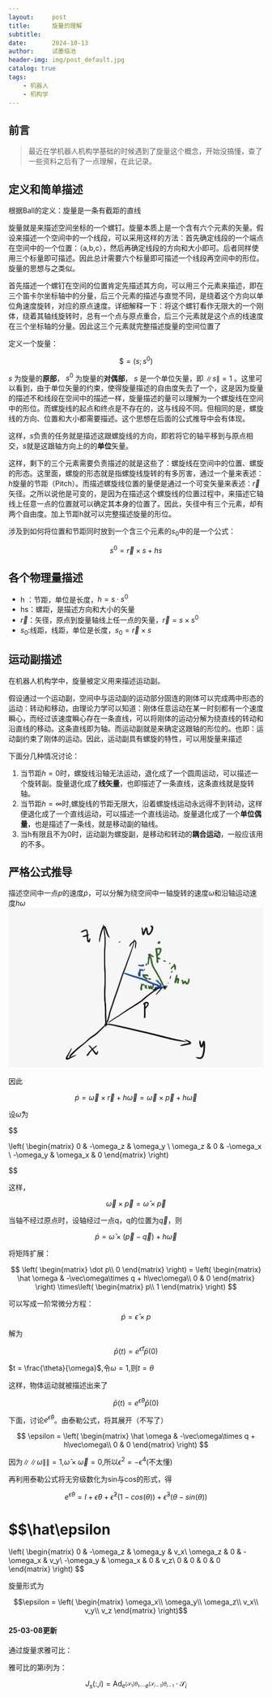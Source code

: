 ```yaml
---
layout:     post
title:      旋量的理解
subtitle:   
date:       2024-10-13
author:     试墨临池
header-img: img/post_default.jpg
catalog: true
tags:
    - 机器人
    - 机构学
---
```


## 前言
> 最近在学机器人机构学基础的时候遇到了旋量这个概念，开始没搞懂，查了一些资料之后有了一点理解，在此记录。

## 定义和简单描述

根据Ball的定义：旋量是一条有截距的直线

旋量就是来描述空间坐标的一个螺钉。旋量本质上是一个含有六个元素的矢量。假设来描述一个空间中的一个线段，可以采用这样的方法：首先确定线段的一个端点在空间中的一个位置：（a,b,c），然后再确定线段的方向和大小即可。后者同样使用三个标量即可描述。因此总计需要六个标量即可描述一个线段再空间中的形位。旋量的思想与之类似。

首先描述一个螺钉在空间的位置肯定先描述其方向，可以用三个元素来描述，即在三个笛卡尔坐标轴中的分量，后三个元素的描述与直觉不同，是绕着这个方向以单位角速度旋转，对应的原点速度。详细解释一下：将这个螺钉看作无限大的一个刚体，绕着其轴线旋转时，总有一个点与原点重合，后三个元素就是这个点的线速度在三个坐标轴的分量。因此这三个元素就完整描述旋量的空间位置了

定义一个旋量：

$$ \$ = (s;s^0) $$



$s$ 为旋量的**原部**， $s^0$ 为旋量的**对偶部**， $s$ 是一个单位矢量，即 $\|s\| = 1$ 。这里可以看到，由于单位矢量的约束，使得旋量描述的自由度失去了一个，这是因为旋量的描述不和线段在空间中的描述一样，旋量描述的量可以理解为一个螺旋线在空间中的形位。而螺旋线的起点和终点是不存在的，这与线段不同。但相同的是，螺旋线的方向、位置和大小都需要描述。这个思想在后面的公式推导中会有体现。

这样，$s$负责的任务就是描述这跟螺旋线的方向，即若将它的轴平移到与原点相交，$s$就是这跟轴方向上的的**单位**矢量。

这样，剩下的三个元素需要负责描述的就是这些了：螺旋线在空间中的位置、螺旋的形态。这里面，螺旋的形态就是指螺旋线旋转的有多厉害，通过一个量来表述：$h$旋量的节距（Pitch）。而描述螺旋线位置的量便是通过一个可变矢量来表述：$\vec{r}$矢径。之所以说他是可变的，是因为在描述这个螺旋线的位置过程中，来描述它轴线上任意一点的位置就可以确定其本身的位置了。因此，矢径中有三个元素，却有两个自由度。加上节距h就可以完整描述旋量的形位。

涉及到如何将位置和节距同时放到一个含三个元素的$s_0$中的是一个公式：

$$s^0 = \vec{r}\times s + hs$$

## 各个物理量描述

+ h ：节距，单位是长度，$h = s \cdot s^0$
+ hs：螺距，是描述方向和大小的矢量
+ $\vec {r}$：矢径，原点到旋量轴线上任一点的矢量，$\vec{r} = s\times s^0$
+ $s_0$:线距，线距，单位是长度，$s_0 = \vec{r}\times s$

## 运动副描述

在机器人机构学中，旋量被定义用来描述运动副。

假设通过一个运动副，空间中与运动副的运动部分固连的刚体可以完成两中形态的运动：转动和移动，由理论力学可以知道：刚体任意运动在某一时刻都有一个速度瞬心，而经过该速度瞬心存在一条直线，可以将刚体的运动分解为绕直线的转动和沿直线的移动。这条直线即为轴。而运动副就是来确定这跟轴的形位的。也即：运动副约束了刚体的运动。因此，运动副具有螺旋的特性，可以用旋量来描述

下面分几种情况讨论：

1. 当节距$h = 0$时，螺旋线沿轴无法运动，退化成了一个圆周运动，可以描述一个旋转副。旋量退化成了**线矢量**，也即描述了一条直线，这条直线就是旋转轴。
2. 当节距$h = \infty$时,螺旋线的节距无限大，沿着螺旋线运动永远得不到转动，这样便退化成了一个直线运动，可以描述一个直线运动。旋量退化成了一个**单位偶量**，也是描述了一条线，就是移动副的轴线。
3. 当h有限且不为0时，运动副为螺旋副，是移动和转动的**耦合运动**，一般应该用的不多。

## 严格公式推导

描述空间中一点$p$的速度$\dot p$，可以分解为绕空间中一轴旋转的速度$\omega$和沿轴运动速度$h\omega$  
![](https://raw.githubusercontent.com/shimolinchi/shimolinchi.github.io/master/img/2024-10-13-旋量的理解/1.jpg)

因此

$$ \dot p = \vec\omega \times\vec{r} + h\vec\omega = \vec\omega \times\vec{p} + h\vec\omega$$

设$\hat\omega$为

$$ 

\left(
\begin{matrix}
0 & -\omega_z & \omega_y \\
\omega_z & 0 & -\omega_x \\
-\omega_y & \omega_x & 0
\end{matrix}
\right)

$$

这样，

$$\vec\omega \times \vec p = \hat \omega \times \vec p$$

当轴不经过原点时，设轴经过一点q，q的位置为$\vec q$，则

$$\dot p = \hat\omega \times(\vec{p}-\vec q) + h\vec\omega $$

将矩阵扩展：

$$
\left(
\begin{matrix}
\dot p\\
0
\end{matrix}
\right) = 
\left(
\begin{matrix}
\hat \omega & -\vec\omega\times q + h\vec\omega\\
0 & 0
\end{matrix}
\right)
\times\left(
\begin{matrix}
p\\
1
\end{matrix}
\right)
$$

可以写成一阶常微分方程：
$$\dot p = \hat \epsilon\times p$$

解为

$$\bar p(t) = e^{\hat\epsilon t}\bar p(0)$$

$t = \frac{\theta}{\omega}$,令$\omega = 1$,则$t = \theta$

这样，物体运动就被描述出来了

$$\bar p(t) = e^{\hat\epsilon \theta}\bar p(0)$$

下面，讨论$e^{\hat\epsilon \theta}$。由泰勒公式，将其展开（不写了）

$$
\epsilon = 
\left(
\begin{matrix}
\hat \omega & -\vec\omega\times q + h\vec\omega\\
0 & 0
\end{matrix}
\right)
$$

因为$\| \| \omega \| \|  = 1$,$\hat\omega\times\vec\omega = 0$,所以$\epsilon^2 = -\epsilon^4$(不太懂)

再利用泰勒公式将无穷级数化为sin与cos的形式，得

$$e^{\hat\epsilon \theta} = I + \hat\epsilon\theta + \hat\epsilon^2(1-cos(\theta)) + \hat\epsilon^3(\theta-sin(\theta))$$

$$\hat\epsilon
 = 
 \left(
\begin{matrix}
0 & -\omega_z & \omega_y 
 & v_x\\
\omega_z & 0 & -\omega_x 
 & v_y\\
-\omega_y & \omega_x & 0
 & v_z\\
 0 & 0 & 0 & 0
 \end{matrix}
\right)
 $$

 旋量形式为

 $$\epsilon = 
 \left(
\begin{matrix}
\omega_x\\
\omega_y\\
\omega_z\\
v_x\\
v_y\\
v_z
\end{matrix}
\right)$$

#### 25-03-08更新

通过旋量求雅可比：

雅可比的第i列为：

$$J_s(:,i) = \text{Ad}_{e^{[\mathcal{S}_1]\theta_1} \cdots e^{[\mathcal{S}_{i-1}]\theta_{i-1}}} \cdot \mathcal{S}_i$$